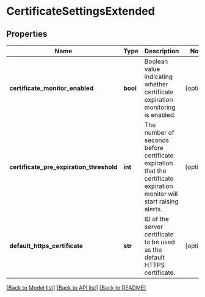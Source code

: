 # CertificateSettingsExtended

## Properties
Name | Type | Description | Notes
------------ | ------------- | ------------- | -------------
**certificate_monitor_enabled** | **bool** | Boolean value indicating whether certificate expiration monitoring is enabled. | [optional] 
**certificate_pre_expiration_threshold** | **int** | The number of seconds before certificate expiration that the certificate expiration monitor will start raising alerts. | [optional] 
**default_https_certificate** | **str** | ID of the server certificate to be used as the default HTTPS certificate. | [optional] 

[[Back to Model list]](../README.md#documentation-for-models) [[Back to API list]](../README.md#documentation-for-api-endpoints) [[Back to README]](../README.md)


